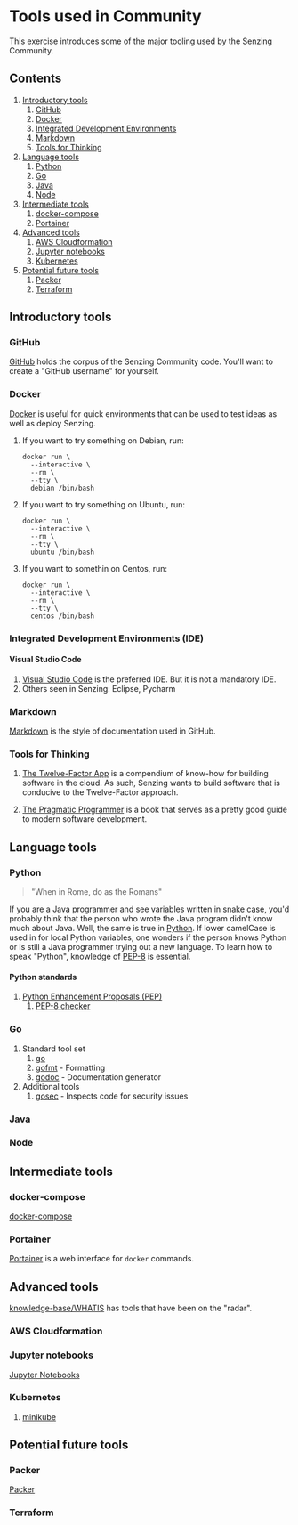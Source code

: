 # Tools used in Community

This exercise introduces some of the major tooling used by the Senzing Community.

## Contents

1. [Introductory tools](#introductory-tools)
    1. [GitHub](#github)
    1. [Docker](#docker)
    1. [Integrated Development Environments](#integrated-development-environments-ide)
    1. [Markdown](#markdown)
    1. [Tools for Thinking](#tools-for-thinking)
1. [Language tools]()
    1. [Python](#python)
    1. [Go](#go)
    1. [Java](#java)
    1. [Node](#node)
1. [Intermediate tools](#intermediate-tools)
    1. [docker-compose](#docker-compose)
    1. [Portainer](#portainer)
1. [Advanced tools](#advanced-tools)
    1. [AWS Cloudformation](#aws-cloudformation)
    1. [Jupyter notebooks](#jupyter-notebooks)
    1. [Kubernetes](#kubernetes)
1. [Potential future tools](#potential-future-tools)
    1. [Packer](#packer)
    1. [Terraform](#terraform)

## Introductory tools

### GitHub

[GitHub](../../WHATIS/github.md)
holds the corpus of the Senzing Community code.
You'll want to create a "GitHub username" for yourself.

### Docker

[Docker](../../WHATIS/docker.md)
is useful for quick environments that can be used to test ideas
as well as deploy Senzing.

1. If you want to try something on Debian, run:

    ```console
    docker run \
      --interactive \
      --rm \
      --tty \
      debian /bin/bash
    ```

1. If you want to try something on Ubuntu, run:

    ```console
    docker run \
      --interactive \
      --rm \
      --tty \
      ubuntu /bin/bash
    ```

1. If you want to somethin on Centos, run:

    ```console
    docker run \
      --interactive \
      --rm \
      --tty \
      centos /bin/bash
    ```

### Integrated Development Environments (IDE)

#### Visual Studio Code

1. [Visual Studio Code](../../WHATIS/visual-studio-code.md) is the preferred IDE.
   But it is not a mandatory IDE.
1. Others seen in Senzing:  Eclipse, Pycharm

### Markdown

[Markdown](../../WHATIS/markdown.md)
is the style of documentation used in GitHub.

### Tools for Thinking

1. [The Twelve-Factor App](https://12factor.net/) is a compendium of know-how for building software in the cloud.
   As such, Senzing wants to build software that is conducive to the Twelve-Factor approach.

1. [The Pragmatic Programmer](https://pragprog.com/titles/tpp20/the-pragmatic-programmer-20th-anniversary-edition/)
   is a book that serves as a pretty good guide to modern software development.

## Language tools

### Python

> "When in Rome, do as the Romans"

If you are a Java programmer and see variables written in
[snake case](https://en.wikipedia.org/wiki/Snake_case),
you'd probably think that the person who wrote the Java program
didn't know much about Java.
Well, the same is true in
[Python](../../WHATIS/python.md).
If lower camelCase is used in for local Python variables,
one wonders if the person knows Python
or is still a Java programmer trying out a new language.
To learn how to speak "Python", knowledge of
[PEP-8](https://www.python.org/dev/peps/pep-0008/)
is essential.

#### Python standards

1. [Python Enhancement Proposals (PEP)](https://www.python.org/dev/peps/)
    1. [PEP-8 checker](http://pep8online.com/)

### Go

1. Standard tool set
    1. [go](https://go.dev/)
    1. [gofmt](https://pkg.go.dev/cmd/gofmt) - Formatting
    1. [godoc](https://pkg.go.dev/golang.org/x/tools/cmd/godoc) - Documentation generator
1. Additional tools
    1. [gosec](https://github.com/securego/gosec) - Inspects code for security issues

### Java

### Node

## Intermediate tools

### docker-compose

[docker-compose](../../WHATIS/docker-compose.md)

### Portainer

[Portainer](../../WHATIS/portainer.md) is a web interface for `docker` commands.

## Advanced tools

[knowledge-base/WHATIS](../../WHATIS) has tools that have been on the "radar".

### AWS Cloudformation

### Jupyter notebooks

[Jupyter Notebooks](../../WHATIS/jupyter-notebook.md)

### Kubernetes

1. [minikube](https://minikube.sigs.k8s.io/docs/start/)

## Potential future tools

### Packer

[Packer](../../WHATIS/packer.md)

### Terraform
